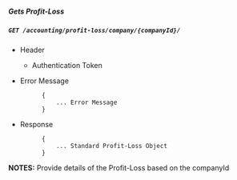 ##### Gets Profit-Loss     
            
##### `GET /accounting/profit-loss/company/{companyId}/`
+ Header 
	- Authentication Token
	
+ Error Message

			{
				... Error Message
			}
+ Response

			{
				... Standard Profit-Loss Object
			}

**NOTES:** Provide details of the Profit-Loss based on the companyId 